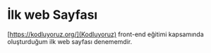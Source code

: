 # İlk web Sayfası

[https://kodluyoruz.org/](Kodluyoruz) front-end eğitimi kapsamında oluşturduğum ilk web sayfası denememdir.
